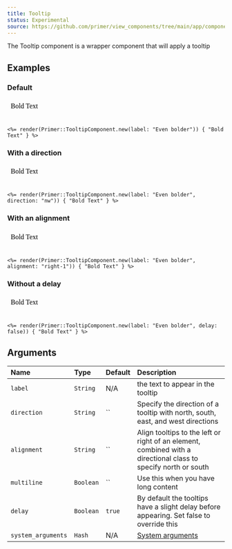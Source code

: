 ```yaml
---
title: Tooltip
status: Experimental
source: https://github.com/primer/view_components/tree/main/app/components/primer/tooltip_component.rb
---
```


<!-- Warning: AUTO-GENERATED file, do not edit. Add code comments to your Ruby instead <3 -->

The Tooltip component is a wrapper component that will apply a tooltip

## Examples

### Default

<iframe style="width: 100%; border: 0px; height: 50px;" srcdoc="<html><head><link href='https://unpkg.com/@primer/css/dist/primer.css' rel='stylesheet'></head><body><span aria-label='Even bolder' class='tooltipped '>Bold Text</span></body></html>"></iframe>

```erb
<%= render(Primer::TooltipComponent.new(label: "Even bolder")) { "Bold Text" } %>
```

### With a direction

<iframe style="width: 100%; border: 0px; height: 50px;" srcdoc="<html><head><link href='https://unpkg.com/@primer/css/dist/primer.css' rel='stylesheet'></head><body><span aria-label='Even bolder' class='tooltipped tooltipped-nw '>Bold Text</span></body></html>"></iframe>

```erb
<%= render(Primer::TooltipComponent.new(label: "Even bolder", direction: "nw")) { "Bold Text" } %>
```

### With an alignment

<iframe style="width: 100%; border: 0px; height: 50px;" srcdoc="<html><head><link href='https://unpkg.com/@primer/css/dist/primer.css' rel='stylesheet'></head><body><span aria-label='Even bolder' class='tooltipped tooltipped-align-right-1 '>Bold Text</span></body></html>"></iframe>

```erb
<%= render(Primer::TooltipComponent.new(label: "Even bolder", alignment: "right-1")) { "Bold Text" } %>
```

### Without a delay

<iframe style="width: 100%; border: 0px; height: 50px;" srcdoc="<html><head><link href='https://unpkg.com/@primer/css/dist/primer.css' rel='stylesheet'></head><body><span aria-label='Even bolder' class='tooltipped tooltipped-no-delay '>Bold Text</span></body></html>"></iframe>

```erb
<%= render(Primer::TooltipComponent.new(label: "Even bolder", delay: false)) { "Bold Text" } %>
```

## Arguments

| Name | Type | Default | Description |
| :- | :- | :- | :- |
| `label` | `String` | N/A | the text to appear in the tooltip |
| `direction` | `String` | `` | Specify the direction of a tooltip with north, south, east, and west directions |
| `alignment` | `String` | `` | Align tooltips to the left or right of an element, combined with a directional class to specify north or south |
| `multiline` | `Boolean` | `` | Use this when you have long content |
| `delay` | `Boolean` | `true` | By default the tooltips have a slight delay before appearing. Set false to override this |
| `system_arguments` | `Hash` | N/A | [System arguments](/system-arguments) |
